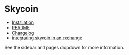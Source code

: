 # Skycoin

* [Installation](https://github.com/skycoin/skycoin/blob/develop/INSTALLATION.md)
* [README](https://github.com/skycoin/skycoin/blob/develop/README.md)
* [Changelog](https://github.com/skycoin/skycoin/blob/develop/CHANGELOG.md)
* [Integrating skycoin in an exchange](https://github.com/skycoin/skycoin/blob/develop/INTEGRATION.md)

See the sidebar and pages dropdown for more information.